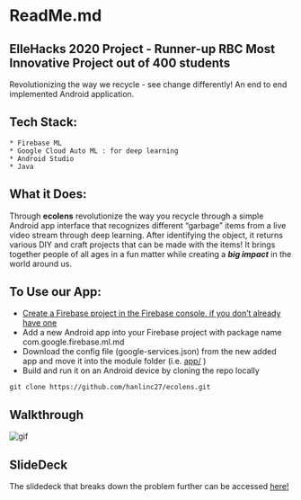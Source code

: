 # ReadMe.md
## ElleHacks 2020 Project - Runner-up RBC Most Innovative Project out of 400 students
Revolutionizing the way we recycle - see change differently! 
An end to end implemented Android application. 

## Tech Stack:
	* Firebase ML
	* Google Cloud Auto ML : for deep learning
	* Android Studio 
	* Java 

## What it Does:
Through **ecolens** revolutionize the way you recycle through a simple Android app interface that recognizes different “garbage” items from a live video stream through deep learning. After identifying the object, it returns various DIY and craft projects that can be made with the items! It brings together people of all ages in a fun matter while creating a **_big impact_** in the world around us. 

## To Use our App: 
* [Create a Firebase project in the Firebase console, if you don’t already have one](https://firebase.google.com/docs/android/setup) 
* Add a new Android app into your Firebase project with package name com.google.firebase.ml.md
* Download the config file (google-services.json) from the new added app and move it into the module folder (i.e.  [app/](https://github.com/hanlinc27/ecolens/blob/master/app) )
* Build and run it on an Android device by cloning the repo locally
```
git clone https://github.com/hanlinc27/ecolens.git
```

## Walkthrough
![gif](ecolens.gif)

## SlideDeck
The slidedeck that breaks down the problem further can be accessed [here!](https://docs.google.com/presentation/d/1LfMc6McWfyTJ_kiFSJQ6GbfnBk9NROynrXSqpWp7BLU/edit?usp=sharing)



